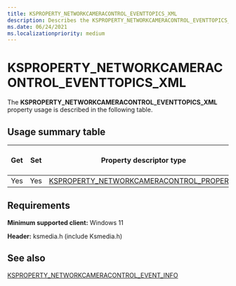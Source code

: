 ```yaml
---
title: KSPROPERTY_NETWORKCAMERACONTROL_EVENTTOPICS_XML
description: Describes the KSPROPERTY_NETWORKCAMERACONTROL_EVENTTOPICS_XML property usage.
ms.date: 06/24/2021
ms.localizationpriority: medium
---
```


# KSPROPERTY_NETWORKCAMERACONTROL_EVENTTOPICS_XML

The **KSPROPERTY_NETWORKCAMERACONTROL_EVENTTOPICS_XML** property usage is described in the following table.

## Usage summary table

| Get | Set | Property descriptor type | Property value type |
|--|--|--|--|
| Yes | Yes | [KSPROPERTY_NETWORKCAMERACONTROL_PROPERTY](/windows-hardware/drivers/ddi/ksmedia/ne-ksmedia-ksproperty_networkcameracontrol_property) | LONG |

## Requirements

**Minimum supported client:** Windows 11

**Header:** ksmedia.h (include Ksmedia.h)

## See also

[KSPROPERTY_NETWORKCAMERACONTROL_EVENT_INFO](/windows-hardware/drivers/ddi/ksmedia/ns-ksmedia-ksproperty_networkcameracontrol_event_info)
